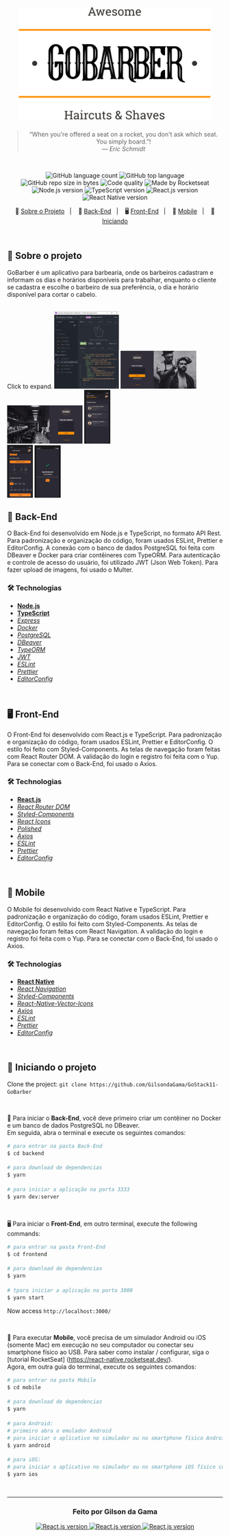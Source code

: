 
<h1 align="center">
    <img alt="GoStack" src="https://github.com/GilsondaGama/GoStack11-GoBarber/blob/master/github/logoL.svg" width="450px" />
</h1>

<blockquote align="center">
  “When you're offered a seat on a rocket, you don't ask which seat. You simply board.”!
  <br><cite>— Eric Schmidt</cite>
</blockquote>

<br>

<p align="center">
  <img alt="GitHub language count" src="https://img.shields.io/github/languages/count/GilsondaGama/GoStack11-GoBarber?color=yellow">

  <img alt="GitHub top language" src="https://img.shields.io/github/languages/top/GilsondaGama/GoStack11-GoBarber?color=yellow">

  <img alt="GitHub repo size in bytes" src="https://img.shields.io/github/repo-size/GilsondaGama/GoStack11-GoBarber?color=yellow">

  <img alt="Code quality" src="https://api.codacy.com/project/badge/Grade/45ac7042be6941f0be6cf27d7168a1af">
  
  <img alt="Made by Rocketseat" src="https://img.shields.io/github/license/GilsondaGama/GoStack11-GoBarber">

  <br>

  <img alt="Node.js version" src="https://img.shields.io/badge/Node.js-v12.16.1-689f63?style=flat&logoColor=689f63&logo=node.js">

  <img alt="TypeScript version" src="https://img.shields.io/badge/TypeScript-v3.8.3-007acc?style=flat&logoColor=007acc&logo=typescript">

  <img alt="React.js version" src="https://img.shields.io/badge/React.js-v16.13.1-60dafb?style=flat&logoColor=60dafb&logo=react">

  <img alt="React Native version" src="https://img.shields.io/badge/React_Native-v0.62.2-7159c1?style=flat&logoColor=60dafb&logo=react">
</p>

<p align="center">
  📝 <a href="#-about-the-project">Sobre o Projeto</a>&nbsp;&nbsp;&nbsp;|&nbsp;&nbsp;&nbsp;
  🤖 <a href="#-back-end">Back-End</a>&nbsp;&nbsp;&nbsp;|&nbsp;&nbsp;&nbsp;
  🖥 <a href="#-front-end">Front-End</a>&nbsp;&nbsp;&nbsp;|&nbsp;&nbsp;&nbsp;
  📱 <a href="#-mobile">Mobile</a>&nbsp;&nbsp;&nbsp;|&nbsp;&nbsp;&nbsp;
  🏁 <a href="#-starting-the-project">Iniciando</a>
</p>

<br>

## 📝 Sobre o projeto
GoBarber é um aplicativo para barbearia, onde os barbeiros cadastram e informam os dias e horários disponíveis para trabalhar, enquanto o cliente se cadastra e escolhe o barbeiro de sua preferência, o dia e horário disponível para cortar o cabelo.

<br>
Click to expand.
<img src="https://github.com/GilsondaGama/GoStack11-GoBarber/blob/master/github/0.JPG" width="30%"/>
<img src="https://github.com/GilsondaGama/GoStack11-GoBarber/blob/master/github/1.jpg" width="35%"/>
<img src="https://github.com/GilsondaGama/GoStack11-GoBarber/blob/master/github/2.jpg" width="35%"/>
<img src="https://github.com/GilsondaGama/GoStack11-GoBarber/blob/master/github/3.jpg" width="12%"/>
<br>
<img src="https://github.com/GilsondaGama/GoStack11-GoBarber/blob/master/github/4.jpg" width="12%"/>
<img src="https://github.com/GilsondaGama/GoStack11-GoBarber/blob/master/github/5.jpg" width="12%"/>
<br>

## 🤖 Back-End
O Back-End foi desenvolvido em Node.js e TypeScript, no formato API Rest.
Para padronização e organização do código, foram usados ESLint, Prettier e EditorConfig.
A conexão com o banco de dados PostgreSQL foi feita com DBeaver e Docker para criar contêineres com TypeORM.
Para autenticação e controle de acesso do usuário, foi utilizado JWT (Json Web Token).
Para fazer upload de imagens, foi usado o Multer.

### 🛠 Technologias
- **[Node.js](https://nodejs.org/en/)**
- **[TypeScript](https://www.typescriptlang.org/)**
- *[Express](https://expressjs.com/pt-br/)*
- *[Docker](https://www.docker.com/)*
- *[PostgreSQL](https://www.postgresql.org/)*
- *[DBeaver](https://dbeaver.io/)*
- *[TypeORM](https://typeorm.io/#/)*
- *[JWT](https://jwt.io/)*
- *[ESLint](https://eslint.org/)*
- *[Prettier](https://prettier.io/)*
- *[EditorConfig](https://editorconfig.org/)*

<br>

## 🖥 Front-End
O Front-End foi desenvolvido com React.js e TypeScript. Para padronização e organização do código, foram usados ESLint, Prettier e EditorConfig. O estilo foi feito com Styled-Components. As telas de navegação foram feitas com React Router DOM. A validação do login e registro foi feita com o Yup. Para se conectar com o Back-End, foi usado o Axios.

### 🛠 Technologias
- **[React.js](https://reactjs.org/)**
- *[React Router DOM](https://reacttraining.com/react-router/web/guides/quick-start)*
- *[Styled-Components](https://styled-components.com/)*
- *[React Icons](https://react-icons.netlify.com/#/)*
- *[Polished](https://polished.js.org/)*
- *[Axios](https://nodemon.io/)*
- *[ESLint](https://eslint.org/)*
- *[Prettier](https://prettier.io/)*
- *[EditorConfig](https://editorconfig.org/)*

<br>

## 📱 Mobile
O Mobile foi desenvolvido com React Native e TypeScript. Para padronização e organização do código, foram usados ESLint, Prettier e EditorConfig. O estilo foi feito com Styled-Components. As telas de navegação foram feitas com React Navigation. A validação do login e registro foi feita com o Yup. Para se conectar com o Back-End, foi usado o Axios.

### 🛠 Technologias
- **[React Native](https://reactnative.dev/)**
- *[React Navigation](https://reactnavigation.org/)*
- *[Styled-Components](https://styled-components.com/)*
- *[React-Native-Vector-Icons](https://github.com/oblador/react-native-vector-icons)*
- *[Axios](https://nodemon.io/)*
- *[ESLint](https://eslint.org/)*
- *[Prettier](https://prettier.io/)*
- *[EditorConfig](https://editorconfig.org/)*

<br>

## 🏁 Iniciando o projeto
Clone the project: `git clone https://github.com/GilsondaGama/GoStack11-GoBarber`

<br>

🤖 Para iniciar o **Back-End**, você deve primeiro criar um contêiner no Docker e um banco de dados PostgreSQL no DBeaver.
<br>Em seguida, abra o terminal e execute os seguintes comandos:

````zsh
# para entrar na pasta Back-End
$ cd backend

# para download de dependencias
$ yarn

# para iniciar a aplicação na porta 3333
$ yarn dev:server
````
<br>

🖥 Para iniciar o **Front-End**, em outro terminal, execute the following commands:

````zsh
# para entrar na pasta Front-End
$ cd frontend

# para download de dependencias
$ yarn

# tpara iniciar a aplicação na porta 3000
$ yarn start
````
Now access `http://localhost:3000/`

<br>

📱 Para executar **Mobile**, você precisa de um simulador Android ou iOS (somente Mac) em execução no seu computador ou conectar seu smartphone físico ao USB. Para saber como instalar / configurar, siga o [tutorial RocketSeat] (https://react-native.rocketseat.dev/).
<br> Agora, em outra guia do terminal, execute os seguintes comandos:

````zsh
# para entrar na pasta Mobile
$ cd mobile

# para download de dependencias
$ yarn

# para Android:
# primeiro abra o emulador Android
# para iniciar o aplicativo no simulador ou no smartphone físico Android conectado ao dispositivo USB.
$ yarn android

# para iOS:
# para iniciar o aplicativo no simulador ou no smartphone iOS físico conectado ao dispositivo USB (apenas usando Mac)
$ yarn ios
````
<br>

---

<h3 align="center">
  Feito por Gilson da Gama
</h3>

<p align="center">
  <a href="https://www.linkedin.com/in/gilsondagama/">
    <img alt="React.js version" src="https://img.shields.io/badge/LinkedIn-gilsondagama-0e76a8?style=flat&logoColor=white&logo=linkedin">
  </a>
  <a href="https://www.facebook.com/gilson.dagama">
    <img alt="React.js version" src="https://img.shields.io/badge/Facebook-gilson.dagama-1778F2?style=flat&logoColor=white&logo=facebook">
  </a>
  <a href="https://www.instagram.com/gilsondagama/">
    <img alt="React.js version" src="https://img.shields.io/badge/Instagram-@gilsondagama-833AB4?style=flat&logoColor=white&logo=instagram">
  </a>
</p>

